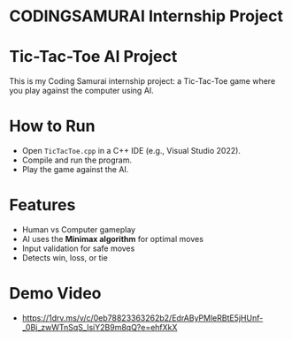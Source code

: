 # CODINGSAMURAI Internship Project

# Tic-Tac-Toe AI Project  
This is my Coding Samurai internship project: a Tic-Tac-Toe game where you play against the computer using AI.

# How to Run  
- Open `TicTacToe.cpp` in a C++ IDE (e.g., Visual Studio 2022).  
- Compile and run the program.  
- Play the game against the AI.

# Features  
- Human vs Computer gameplay  
- AI uses the **Minimax algorithm** for optimal moves  
- Input validation for safe moves  
- Detects win, loss, or tie  

# Demo Video  
- https://1drv.ms/v/c/0eb78823363262b2/EdrAByPMleRBtE5jHUnf-_0Bj_zwWTnSqS_IsiY2B9m8qQ?e=ehfXkX
